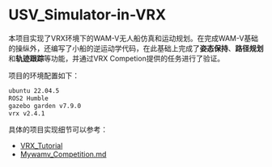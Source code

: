 # USV_Simulator-in-VRX

本项目实现了VRX环境下的WAM-V无人船仿真和运动规划。在完成WAM-V基础的操纵外，还编写了小船的逆运动学代码，在此基础上完成了**姿态保持**、**路径规划**和**轨迹跟踪**等功能，并通过VRX Competion提供的任务进行了验证。

项目的环境配置如下：

```bash
ubuntu 22.04.5
ROS2 Humble
gazebo garden v7.9.0
vrx v2.4.1
```

具体的项目实现细节可以参考：

- [VRX_Tutorial](./VRX_Tutorial.md)
- [Mywamv_Competition.md](./Mywamv_Competition.md)


